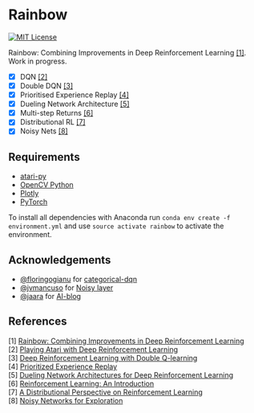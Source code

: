 Rainbow
=======
[![MIT License](https://img.shields.io/badge/license-MIT-blue.svg)](LICENSE.md)

Rainbow: Combining Improvements in Deep Reinforcement Learning [[1]](#references). Work in progress.

- [x] DQN [[2]](#references)
- [x] Double DQN [[3]](#references)
- [x] Prioritised Experience Replay [[4]](#references)
- [x] Dueling Network Architecture [[5]](#references)
- [x] Multi-step Returns [[6]](#references)
- [x] Distributional RL [[7]](#references)
- [x] Noisy Nets [[8]](#references)

Requirements
------------

- [atari-py](https://github.com/openai/atari-py)
- [OpenCV Python](https://pypi.python.org/pypi/opencv-python)
- [Plotly](https://plot.ly/)
- [PyTorch](http://pytorch.org/)

To install all dependencies with Anaconda run `conda env create -f environment.yml` and use `source activate rainbow` to activate the environment.

Acknowledgements
----------------

- [@floringogianu](https://github.com/floringogianu) for [categorical-dqn](https://github.com/floringogianu/categorical-dqn)
- [@jvmancuso](https://github.com/jvmancuso) for [Noisy layer](https://github.com/pytorch/pytorch/pull/2103)
- [@jaara](https://github.com/jaara) for [AI-blog](https://github.com/jaara/AI-blog)

References
----------

[1] [Rainbow: Combining Improvements in Deep Reinforcement Learning](https://arxiv.org/abs/1710.02298)  
[2] [Playing Atari with Deep Reinforcement Learning](http://arxiv.org/abs/1312.5602)  
[3] [Deep Reinforcement Learning with Double Q-learning](http://arxiv.org/abs/1509.06461)  
[4] [Prioritized Experience Replay](http://arxiv.org/abs/1511.05952)  
[5] [Dueling Network Architectures for Deep Reinforcement Learning](http://arxiv.org/abs/1511.06581)  
[6] [Reinforcement Learning: An Introduction](http://www.incompleteideas.net/sutton/book/ebook/the-book.html)  
[7] [A Distributional Perspective on Reinforcement Learning](https://arxiv.org/abs/1707.06887)  
[8] [Noisy Networks for Exploration](https://arxiv.org/abs/1706.10295)  
